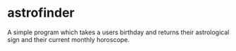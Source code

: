 # astrofinder
A simple program which takes a users birthday and returns their astrological sign and their current monthly horoscope.
